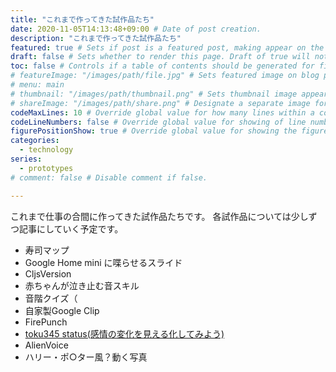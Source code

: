```yaml
---
title: "これまで作ってきた試作品たち"
date: 2020-11-05T14:13:48+09:00 # Date of post creation.
description: "これまで作ってきた試作品たち"
featured: true # Sets if post is a featured post, making appear on the home page side bar.
draft: false # Sets whether to render this page. Draft of true will not be rendered.
toc: false # Controls if a table of contents should be generated for first-level links automatically.
# featureImage: "/images/path/file.jpg" # Sets featured image on blog post.
# menu: main
# thumbnail: "/images/path/thumbnail.png" # Sets thumbnail image appearing inside card on homepage.
# shareImage: "/images/path/share.png" # Designate a separate image for social media sharing.
codeMaxLines: 10 # Override global value for how many lines within a code block before auto-collapsing.
codeLineNumbers: false # Override global value for showing of line numbers within code block.
figurePositionShow: true # Override global value for showing the figure label.
categories:
  - technology
series:
  - prototypes
# comment: false # Disable comment if false.

---
```


これまで仕事の合間に作ってきた試作品たちです。
各試作品については少しずつ記事にしていく予定です。

- 寿司マップ
- Google Home mini に喋らせるスライド
- CljsVersion
- 赤ちゃんが泣き止む音スキル
- 音階クイズ（
- 自家製Google Clip
- FirePunch
- [toku345 status(感情の変化を見える化してみよう)](/post/toku345-status)
- AlienVoice
- ハリー・ポ○ター風？動く写真
